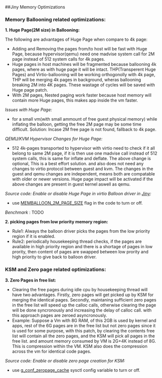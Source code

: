 ##Jiny Memory Optimizations

### Memory Ballooning related optimizations:

**1. Huge Page(2M size) in Ballooning:**

The following are advantages of Huge Page when compare to 4k page:
  -  Adding and Removing the pages from/to host will be fast with Huge Page, because hypervisor(qemu) need one madvise system call for 2M page instead of 512 system calls for 4k pages.
  -  Huge pages in host machines will be fragmented because ballooning 4k pages, where as with huge page it will be intact.  THP(Transperent Huge Pages) and Virtio-ballooning will be working orthogonolly with 4k page, THP will be merging 4k pages in background, wheras ballooning breaking 2M into 4K pages. These wastage of cycles will be saved with Huge page patch.
 -  With 2M pages, Nested paging work faster because host memory will contain more Huge pages, this makes app inside the vm faster.

*Issues with Huge Page:*
  - for a small vm(with small ammount of free guest physical memory) while inflating the balloon, getting the free 2M page may be some time difficult.
  Solution: Incase 2M free page is not found, fallback to 4k page.
  
*QEMU/KVM Hypervisor Changes for Huge Page:*
  -   512 4k-pages transported to hypervisor with virtio need to check if it all belong to same 2M page, if it is then use one madvise call
   instead of 512 system calls, this is same for inflate and deflate.
   The above change is optional, This is a best effort solution. and also does not need any changes to virtio protocol between guest and kvm. The changes in the guest and qemu changes are independent, means both are compatable with older or newer versions. Huge page impact will be activated if the above changes are present in guest kernel aswell as qemu.
 
*Source code: Enable or disable Huge Page in virtio Balloon driver in [Jiny](https://github.com/naredula-jana/Jiny-Kernel):*
   -   use [MEMBALLOON_2M_PAGE_SIZE](../drivers/virtio/virtio_memballoon.cc) flag in the code to turn or off. 
 
*Benchmark* : TODO

 **2. picking pages from low priority memory region:**
  - Rule1: Always the balloon driver picks the pages from the low priority region if it is enabled.
  - Rule2: periodically housekeeping thread checks, if the pages are available in high priority region and there is a shortage of pages in low prority, then content of pages are swapped between low prority and high priority to give back to balloon driver. 

### KSM and Zero page related optimizations:

 **3. Zero Pages in free list:**
 -  Clearing the free pages during idle cpu by housekeeping thread will have two advantages. Firstly, zero pages will get picked up by KSM for merging the identical pages. Secondly, maintaning sufficient zero pages in the free list will speed up the calloc calls, otherwise clearing the page will be done syncronously and increasing the delay of calloc call.  with this approach pages are zeroed asyncronously. 
 -  Example: Suppose a Vm with 8G RAM, of this 2GB is used by kernel and apps,  rest of the 6G pages are in the free list but not zero pages since it is used for some purpose, with this patch, by clearing the contents free list will contain all the zero pages, and the KSM will pick all pages in the free list. and amount memory consumed by VM is 2G+4K instead of 8G. This is compression within the VM. KSM also does the compression across the vm for identical code pages.
 
*Source code: Enable or disable zero page creation for KSM:*
   -   use [g_conf_zeropage_cache](../mm/jslab.c)  sysctl config variable to turn or off.